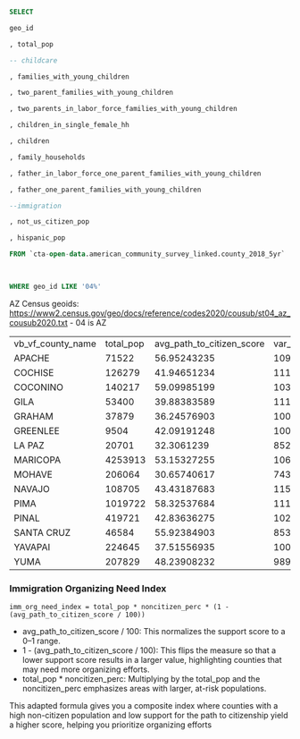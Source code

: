 ```SQL
SELECT

geo_id

, total_pop

-- childcare

, families_with_young_children

, two_parent_families_with_young_children

, two_parents_in_labor_force_families_with_young_children

, children_in_single_female_hh

, children

, family_households

, father_in_labor_force_one_parent_families_with_young_children

, father_one_parent_families_with_young_children

--immigration

, not_us_citizen_pop

, hispanic_pop

FROM `cta-open-data.american_community_survey_linked.county_2018_5yr`

  

WHERE geo_id LIKE '04%'
```


AZ Census geoids: https://www2.census.gov/geo/docs/reference/codes2020/cousub/st04_az_cousub2020.txt - 04 is AZ

|   |   |   |   |   |   |   |
|---|---|---|---|---|---|---|
|vb_vf_county_name|total_pop|avg_path_to_citizen_score|var_pop_citizenship|high_citizen_support|noncitizen_perc|imm_org_need_index|
|APACHE|71522|56.95243235|1092.996344|0.5645192528|1.14%|351.6986277|
|COCHISE|126279|41.94651234|1113.14099|0.3516878333|5.00%|3664.336141|
|COCONINO|140217|59.09985199|1039.819835|0.5765856719|2.88%|1652.774981|
|GILA|53400|39.88383589|1117.371606|0.3207362028|2.12%|680.5149777|
|GRAHAM|37879|36.24576903|1001.656093|0.2630832003|2.49%|601.2023981|
|GREENLEE|9504|42.09191248|1008.016239|0.3317054112|2.14%|117.5534177|
|LA PAZ|20701|32.3061239|852.7077026|0.2157981037|7.56%|1059.409161|
|MARICOPA|4253913|53.15327255|1063.766042|0.4728759484|8.92%|177694.3219|
|MOHAVE|206064|30.65740617|743.3187532|0.1712256395|3.48%|4973.25083|
|NAVAJO|108705|43.43187683|1151.7704|0.3813553805|1.46%|894.9077085|
|PIMA|1019722|58.32537684|1113.457835|0.5607348095|6.74%|28640.46802|
|PINAL|419721|42.83636275|1020.267491|0.341984311|5.27%|12639.45183|
|SANTA CRUZ|46584|55.92384903|853.4601478|0.4983134288|13.98%|2870.679713|
|YAVAPAI|224645|37.51556935|1007.476831|0.2721998775|3.04%|4271.435679|
|YUMA|207829|48.23908232|989.658217|0.4084477176|14.95%|16079.52908|
### Immigration Organizing Need Index

```
imm_org_need_index = total_pop * noncitizen_perc * (1 - (avg_path_to_citizen_score / 100))
```

- avg_path_to_citizen_score / 100: This normalizes the support score to a 0–1 range.
- 1 - (avg_path_to_citizen_score / 100): This flips the measure so that a lower support score results in a larger value, highlighting counties that may need more organizing efforts.
- total_pop * noncitizen_perc: Multiplying by the total_pop and the noncitizen_perc emphasizes areas with larger, at-risk populations.

This adapted formula gives you a composite index where counties with a high non-citizen population and low support for the path to citizenship yield a higher score, helping you prioritize organizing efforts